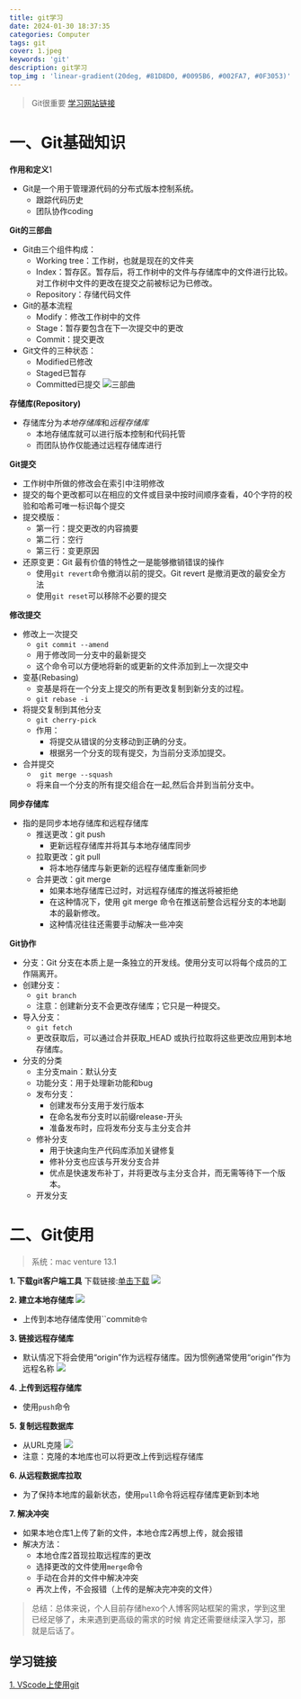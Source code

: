 ```yaml
---
title: git学习
date: 2024-01-30 18:37:35
categories: Computer
tags: git
cover: 1.jpeg
keywords: 'git'
description: git学习
top_img : 'linear-gradient(20deg, #81D8D0, #0095B6, #002FA7, #0F3053)'
---
```


> Git很重要
[学习网站链接](https://nulab.com/zh-cn/learn/software-development/git-tutorial/)

# 一、Git基础知识

**作用和定义**1
- Git是一个用于管理源代码的分布式版本控制系统。
    - 跟踪代码历史
    - 团队协作coding

**Git的三部曲**
- Git由三个组件构成：
    - Working tree：工作树，也就是现在的文件夹
    - Index：暂存区。暂存后，将工作树中的文件与存储库中的文件进行比较。对工作树中文件的更改在提交之前被标记为已修改。
    - Repository：存储代码文件
- Git的基本流程
    - Modify：修改工作树中的文件
    - Stage：暂存要包含在下一次提交中的更改
    - Commit：提交更改
- Git文件的三种状态：
    - Modified已修改
    - Staged已暂存
    - Committed已提交
![三部曲](02.png)

**存储库(Repository)**
- 存储库分为*本地存储库*和*远程存储库*
    - 本地存储库就可以进行版本控制和代码托管
    - 而团队协作仅能通过远程存储库进行

**Git提交**
- 工作树中所做的修改会在索引中注明修改
- 提交的每个更改都可以在相应的文件或目录中按时间顺序查看，40个字符的校验和哈希可唯一标识每个提交
- 提交模版：
    - 第一行：提交更改的内容摘要
    - 第二行：空行
    - 第三行：变更原因
- 还原变更：Git 最有价值的特性之一是能够撤销错误的操作
    - 使用``git revert``命令撤消以前的提交。Git revert 是撤消更改的最安全方法
    - 使用``git reset``可以移除不必要的提交

**修改提交**
- 修改上一次提交
    - ``git commit --amend``
    - 用于修改同一分支中的最新提交
    - 这个命令可以方便地将新的或更新的文件添加到上一次提交中
- 变基(Rebasing)
    - 变基是将在一个分支上提交的所有更改复制到新分支的过程。
    - ``git rebase -i``
- 将提交复制到其他分支
    - ``git cherry-pick``
    - 作用：
        - 将提交从错误的分支移动到正确的分支。
        - 根据另一个分支的现有提交，为当前分支添加提交。
- 合并提交
    - `` git merge --squash``
    - 将来自一个分支的所有提交组合在一起,然后合并到当前分支中。

**同步存储库**
- 指的是同步本地存储库和远程存储库
    - 推送更改：git push
        - 更新远程存储库并将其与本地存储库同步
    - 拉取更改：git pull
        - 将本地存储库与新更新的远程存储库重新同步
    - 合并更改：git merge
        - 如果本地存储库已过时，对远程存储库的推送将被拒绝
        - 在这种情况下，使用 git merge 命令在推送前整合远程分支的本地副本的最新修改。
        - 这种情况往往还需要手动解决一些冲突

**Git协作**
- 分支：Git 分支在本质上是一条独立的开发线。使用分支可以将每个成员的工作隔离开。
- 创建分支：
    - ``git branch``
    - 注意：创建新分支不会更改存储库；它只是一种提交。
- 导入分支：
    - ``git fetch``
    - 更改获取后，可以通过合并获取_HEAD 或执行拉取将这些更改应用到本地存储库。
- 分支的分类
    - 主分支main：默认分支
    - 功能分支：用于处理新功能和bug
    - 发布分支：    
        - 创建发布分支用于发行版本
        - 在命名发布分支时以前缀release-开头
        - 准备发布时，应将发布分支与主分支合并
    - 修补分支
        - 用于快速向生产代码库添加关键修复
        - 修补分支也应该与开发分支合并
        - 优点是快速发布补丁，并将更改与主分支合并，而无需等待下一个版本。
    - 开发分支


# 二、Git使用
> 系统：mac venture 13.1

**1. 下载git客户端工具**
下载链接:[单击下载](https://www.sourcetreeapp.com)
![](03.png)

**2. 建立本地存储库**
![](04.png)
- 上传到本地存储库使用``commit`命令`

**3. 链接远程存储库**
- 默认情况下将会使用“origin”作为远程存储库。因为惯例通常使用“origin”作为远程名称
![](05.png)

**4. 上传到远程存储库**
- 使用``push``命令

**5. 复制远程数据库**
- 从URL克隆
![](06.png)
- 注意：克隆的本地库也可以将更改上传到远程存储库

**6. 从远程数据库拉取**
- 为了保持本地库的最新状态，使用``pull``命令将远程存储库更新到本地

**7. 解决冲突**
- 如果本地仓库1上传了新的文件，本地仓库2再想上传，就会报错
- 解决方法：
    - 本地仓库2首现拉取远程库的更改
    - 选择更改的文件使用``merge``命令
    - 手动在合并的文件中解决冲突
    - 再次上传，不会报错（上传的是解决完冲突的文件）

> 总结：总体来说，个人目前存储hexo个人博客网站框架的需求，学到这里已经足够了，未来遇到更高级的需求的时候
肯定还需要继续深入学习，那就是后话了。

## 学习链接
[1. VScode上使用git](https://www.youtube.com/watch?v=i_23KUAEtUM)